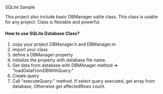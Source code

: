 SQLite Sample


This project also include basic DBManager sqlite class. This class is usable for any project. Class is flexiable and powerful.

<h4>How to use SQLite Database Class?</h4>

  1. copy your project DBManager.h and DBManager.m
  2. import your class
  3. define a DBManager property
  4. initialize the property with database file name.
  5. Get data from database with DBMAnager method => "loadDataFromDBWithQuery:"
  5. Create query
  6. Call "executeQuery:" method. If select query executed, get array from database, Otherwise get affectedRows count.


